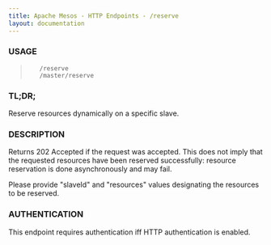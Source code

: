 ```yaml
---
title: Apache Mesos - HTTP Endpoints - /reserve
layout: documentation
---
```

<!--- This is an automatically generated file. DO NOT EDIT! --->

### USAGE ###
>        /reserve
>        /master/reserve

### TL;DR; ###
Reserve resources dynamically on a specific slave.

### DESCRIPTION ###
Returns 202 Accepted if the request was accepted. This does not
imply that the requested resources have been reserved successfully:
resource reservation is done asynchronously and may fail.

Please provide "slaveId" and "resources" values designating
the resources to be reserved.


### AUTHENTICATION ###
This endpoint requires authentication iff HTTP authentication is
enabled.